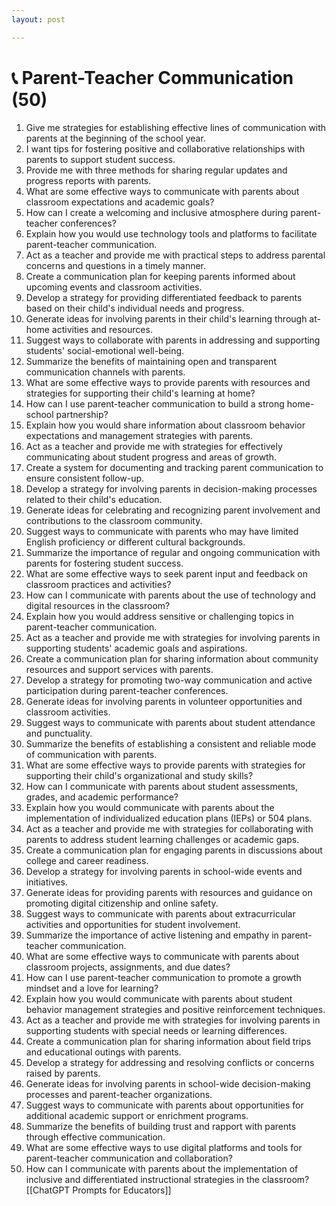 ```yaml
---
layout: post

---
```

# 📞 Parent-Teacher Communication (50)

1. Give me strategies for establishing effective lines of communication with parents at the beginning of the school year.
2. I want tips for fostering positive and collaborative relationships with parents to support student success.
3. Provide me with three methods for sharing regular updates and progress reports with parents.
4. What are some effective ways to communicate with parents about classroom expectations and academic goals?
5. How can I create a welcoming and inclusive atmosphere during parent-teacher conferences?
6. Explain how you would use technology tools and platforms to facilitate parent-teacher communication.
7. Act as a teacher and provide me with practical steps to address parental concerns and questions in a timely manner.
8. Create a communication plan for keeping parents informed about upcoming events and classroom activities.
9. Develop a strategy for providing differentiated feedback to parents based on their child's individual needs and progress.
10. Generate ideas for involving parents in their child's learning through at-home activities and resources.
11. Suggest ways to collaborate with parents in addressing and supporting students' social-emotional well-being.
12. Summarize the benefits of maintaining open and transparent communication channels with parents.
13. What are some effective ways to provide parents with resources and strategies for supporting their child's learning at home?
14. How can I use parent-teacher communication to build a strong home-school partnership?
15. Explain how you would share information about classroom behavior expectations and management strategies with parents.
16. Act as a teacher and provide me with strategies for effectively communicating about student progress and areas of growth.
17. Create a system for documenting and tracking parent communication to ensure consistent follow-up.
18. Develop a strategy for involving parents in decision-making processes related to their child's education.
19. Generate ideas for celebrating and recognizing parent involvement and contributions to the classroom community.
20. Suggest ways to communicate with parents who may have limited English proficiency or different cultural backgrounds.
21. Summarize the importance of regular and ongoing communication with parents for fostering student success.
22. What are some effective ways to seek parent input and feedback on classroom practices and activities?
23. How can I communicate with parents about the use of technology and digital resources in the classroom?
24. Explain how you would address sensitive or challenging topics in parent-teacher communication.
25. Act as a teacher and provide me with strategies for involving parents in supporting students' academic goals and aspirations.
26. Create a communication plan for sharing information about community resources and support services with parents.
27. Develop a strategy for promoting two-way communication and active participation during parent-teacher conferences.
28. Generate ideas for involving parents in volunteer opportunities and classroom activities.
29. Suggest ways to communicate with parents about student attendance and punctuality.
30. Summarize the benefits of establishing a consistent and reliable mode of communication with parents.
31. What are some effective ways to provide parents with strategies for supporting their child's organizational and study skills?
32. How can I communicate with parents about student assessments, grades, and academic performance?
33. Explain how you would communicate with parents about the implementation of individualized education plans (IEPs) or 504 plans.
34. Act as a teacher and provide me with strategies for collaborating with parents to address student learning challenges or academic gaps.
35. Create a communication plan for engaging parents in discussions about college and career readiness.
36. Develop a strategy for involving parents in school-wide events and initiatives.
37. Generate ideas for providing parents with resources and guidance on promoting digital citizenship and online safety.
38. Suggest ways to communicate with parents about extracurricular activities and opportunities for student involvement.
39. Summarize the importance of active listening and empathy in parent-teacher communication.
40. What are some effective ways to communicate with parents about classroom projects, assignments, and due dates?
41. How can I use parent-teacher communication to promote a growth mindset and a love for learning?
42. Explain how you would communicate with parents about student behavior management strategies and positive reinforcement techniques.
43. Act as a teacher and provide me with strategies for involving parents in supporting students with special needs or learning differences.
44. Create a communication plan for sharing information about field trips and educational outings with parents.
45. Develop a strategy for addressing and resolving conflicts or concerns raised by parents.
46. Generate ideas for involving parents in school-wide decision-making processes and parent-teacher organizations.
47. Suggest ways to communicate with parents about opportunities for additional academic support or enrichment programs.
48. Summarize the benefits of building trust and rapport with parents through effective communication.
49. What are some effective ways to use digital platforms and tools for parent-teacher communication and collaboration?
50. How can I communicate with parents about the implementation of inclusive and differentiated instructional strategies in the classroom?
[[ChatGPT Prompts for Educators]]